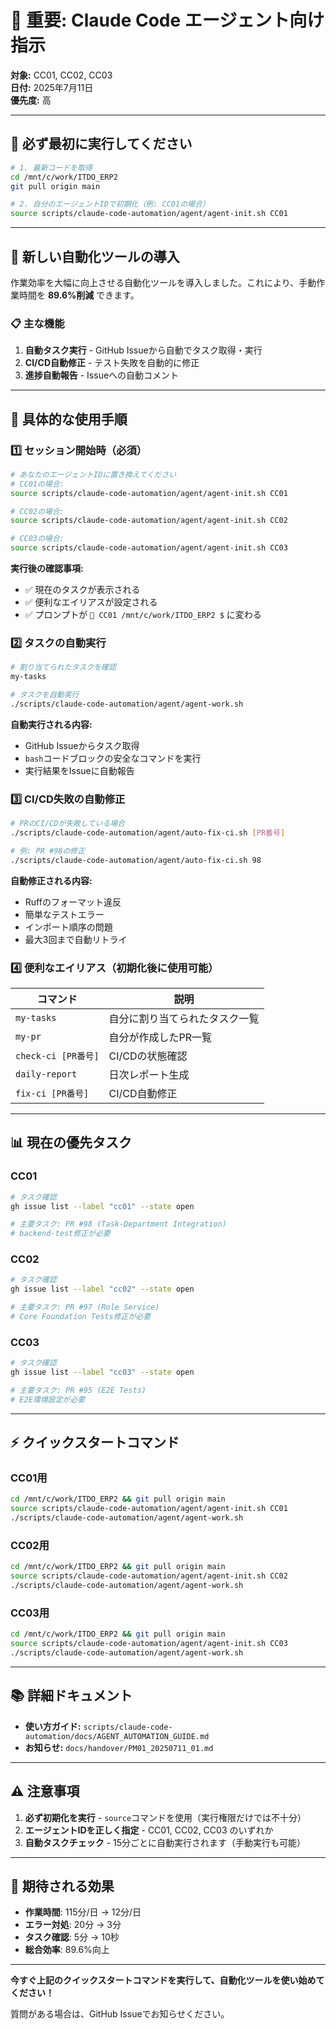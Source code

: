 # 🚨 重要: Claude Code エージェント向け指示

**対象:** CC01, CC02, CC03  
**日付:** 2025年7月11日  
**優先度:** 高

---

## 📢 必ず最初に実行してください

```bash
# 1. 最新コードを取得
cd /mnt/c/work/ITDO_ERP2
git pull origin main

# 2. 自分のエージェントIDで初期化（例: CC01の場合）
source scripts/claude-code-automation/agent/agent-init.sh CC01
```

---

## 🤖 新しい自動化ツールの導入

作業効率を大幅に向上させる自動化ツールを導入しました。これにより、手動作業時間を **89.6%削減** できます。

### 📋 主な機能

1. **自動タスク実行** - GitHub Issueから自動でタスク取得・実行
2. **CI/CD自動修正** - テスト失敗を自動的に修正
3. **進捗自動報告** - Issueへの自動コメント

---

## 🎯 具体的な使用手順

### 1️⃣ セッション開始時（必須）

```bash
# あなたのエージェントIDに置き換えてください
# CC01の場合:
source scripts/claude-code-automation/agent/agent-init.sh CC01

# CC02の場合:
source scripts/claude-code-automation/agent/agent-init.sh CC02

# CC03の場合:
source scripts/claude-code-automation/agent/agent-init.sh CC03
```

**実行後の確認事項:**
- ✅ 現在のタスクが表示される
- ✅ 便利なエイリアスが設定される
- ✅ プロンプトが `🤖 CC01 /mnt/c/work/ITDO_ERP2 $` に変わる

### 2️⃣ タスクの自動実行

```bash
# 割り当てられたタスクを確認
my-tasks

# タスクを自動実行
./scripts/claude-code-automation/agent/agent-work.sh
```

**自動実行される内容:**
- GitHub Issueからタスク取得
- `bash`コードブロックの安全なコマンドを実行
- 実行結果をIssueに自動報告

### 3️⃣ CI/CD失敗の自動修正

```bash
# PRのCI/CDが失敗している場合
./scripts/claude-code-automation/agent/auto-fix-ci.sh [PR番号]

# 例: PR #98の修正
./scripts/claude-code-automation/agent/auto-fix-ci.sh 98
```

**自動修正される内容:**
- Ruffのフォーマット違反
- 簡単なテストエラー
- インポート順序の問題
- 最大3回まで自動リトライ

### 4️⃣ 便利なエイリアス（初期化後に使用可能）

| コマンド | 説明 |
|---------|------|
| `my-tasks` | 自分に割り当てられたタスク一覧 |
| `my-pr` | 自分が作成したPR一覧 |
| `check-ci [PR番号]` | CI/CDの状態確認 |
| `daily-report` | 日次レポート生成 |
| `fix-ci [PR番号]` | CI/CD自動修正 |

---

## 📊 現在の優先タスク

### CC01
```bash
# タスク確認
gh issue list --label "cc01" --state open

# 主要タスク: PR #98 (Task-Department Integration)
# backend-test修正が必要
```

### CC02
```bash
# タスク確認  
gh issue list --label "cc02" --state open

# 主要タスク: PR #97 (Role Service)
# Core Foundation Tests修正が必要
```

### CC03
```bash
# タスク確認
gh issue list --label "cc03" --state open

# 主要タスク: PR #95 (E2E Tests)
# E2E環境設定が必要
```

---

## ⚡ クイックスタートコマンド

### CC01用
```bash
cd /mnt/c/work/ITDO_ERP2 && git pull origin main
source scripts/claude-code-automation/agent/agent-init.sh CC01
./scripts/claude-code-automation/agent/agent-work.sh
```

### CC02用
```bash
cd /mnt/c/work/ITDO_ERP2 && git pull origin main
source scripts/claude-code-automation/agent/agent-init.sh CC02
./scripts/claude-code-automation/agent/agent-work.sh
```

### CC03用
```bash
cd /mnt/c/work/ITDO_ERP2 && git pull origin main
source scripts/claude-code-automation/agent/agent-init.sh CC03
./scripts/claude-code-automation/agent/agent-work.sh
```

---

## 📚 詳細ドキュメント

- **使い方ガイド:** `scripts/claude-code-automation/docs/AGENT_AUTOMATION_GUIDE.md`
- **お知らせ:** `docs/handover/PM01_20250711_01.md`

---

## ⚠️ 注意事項

1. **必ず初期化を実行** - `source`コマンドを使用（実行権限だけでは不十分）
2. **エージェントIDを正しく指定** - CC01, CC02, CC03 のいずれか
3. **自動タスクチェック** - 15分ごとに自動実行されます（手動実行も可能）

---

## 🎯 期待される効果

- **作業時間**: 115分/日 → 12分/日
- **エラー対処**: 20分 → 3分
- **タスク確認**: 5分 → 10秒
- **総合効率**: 89.6%向上

---

**今すぐ上記のクイックスタートコマンドを実行して、自動化ツールを使い始めてください！**

質問がある場合は、GitHub Issueでお知らせください。